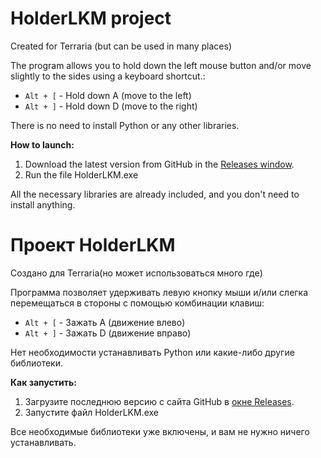 # HolderLKM project #

Created for Terraria (but can be used in many places)

The program allows you to hold down the left mouse button and/or move slightly to the sides using a keyboard shortcut.: 
- `Alt + [` - Hold down A (move to the left)
- `Alt + ]` - Hold down D (move to the right)

There is no need to install Python or any other libraries.

**How to launch:**
1. Download the latest version from GitHub in the [Releases window](https://github.com/Solevaral/HolderLKM/releases ).
2. Run the file HolderLKM.exe 

All the necessary libraries are already included, and you don't need to install anything.
# #

# Проект HolderLKM #

Создано для Terraria(но может использоваться много где)

Программа позволяет удерживать левую кнопку мыши и/или слегка перемещаться в стороны с помощью комбинации клавиш: 
- `Alt + [` - Зажать A (движение влево)
- `Alt + ]` - Зажать D (движение вправо)

Нет необходимости устанавливать Python или какие-либо другие библиотеки.

**Как запустить:**
1. Загрузите последнюю версию с сайта GitHub в [окне Releases](https://github.com/Solevaral/HolderLKM/releases).
2. Запустите файл HolderLKM.exe 

Все необходимые библиотеки уже включены, и вам не нужно ничего устанавливать.
# #
